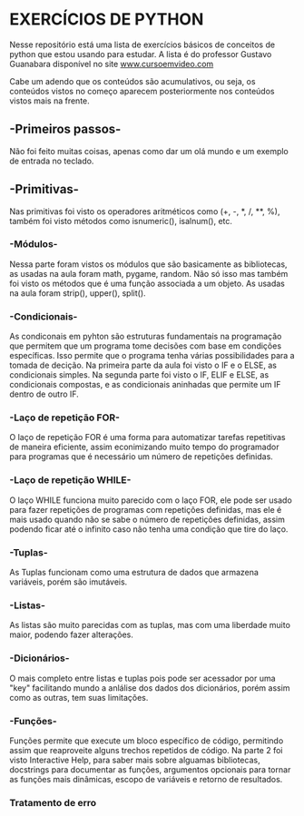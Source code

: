 # **EXERCÍCIOS DE PYTHON**

Nesse repositório está uma lista de exercícios básicos de conceitos de python que estou usando para estudar. A lista é do professor Gustavo Guanabara disponível no site www.cursoemvideo.com

Cabe um adendo que os conteúdos são acumulativos, ou seja, os conteúdos vistos no começo aparecem posteriormente nos conteúdos vistos mais na frente.

## **-Primeiros passos-**

Não foi feito muitas coisas, apenas como dar um olá mundo e um exemplo de entrada no teclado.

## **-Primitivas-**

Nas primitivas foi visto os operadores aritméticos como (+, -, *, /, **, %), também foi visto métodos como isnumeric(), isalnum(), etc.

### **-Módulos-**

Nessa parte foram vistos os módulos que são basicamente as bibliotecas, as usadas na aula foram math, pygame, random. Não só isso mas também foi visto os métodos que é uma função associada a um objeto. As usadas na aula foram strip(), upper(), split().

### **-Condicionais-**

As condiconais em pyhton são estruturas fundamentais na programação que permitem que um programa tome decisões com base em condições específicas. Isso permite que o programa tenha várias possibilidades para a tomada de decição. Na primeira parte da aula foi visto o IF e o ELSE, as condicionais simples. Na segunda parte foi visto o IF, ELIF e ELSE, as condicionais compostas, e as condicionais aninhadas que permite um IF dentro de outro IF.

### **-Laço de repetição FOR-**

O laço de repetição FOR é uma forma para automatizar tarefas repetitivas de maneira eficiente, assim econimizando muito tempo do programador para programas que é necessário um número de repetições definidas. 

### **-Laço de repetição WHILE-**

O laço WHILE funciona muito parecido com o laço FOR, ele pode ser usado para fazer repetições de programas com repetições definidas, mas ele é mais usado quando não se sabe o número de repetições definidas, assim podendo ficar até o infinito caso não tenha uma condição que tire do laço.

### **-Tuplas-**

As Tuplas funcionam como uma estrutura de dados que armazena variáveis, porém são imutáveis. 

### **-Listas-**

As listas são muito parecidas com as tuplas, mas com uma liberdade muito maior, podendo fazer alterações.

### **-Dicionários-**

O mais completo entre listas e tuplas pois pode ser acessador por uma "key" facilitando mundo a anlálise dos dados dos dicionários, porém assim como as outras, tem suas limitações.

### **-Funções-**

Funções permite que execute um bloco específico de código, permitindo assim que reaproveite alguns trechos repetidos de código. Na parte 2 foi visto Interactive Help, para saber mais sobre alguamas bibliotecas, docstrings para documentar as funções, argumentos opcionais para tornar as funções mais dinâmicas, escopo de variáveis e retorno de resultados.

### **Tratamento de erro**